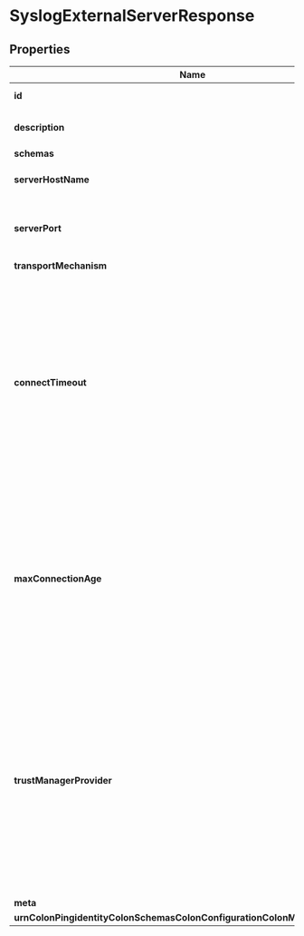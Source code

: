 

# SyslogExternalServerResponse


## Properties

| Name | Type | Description | Notes |
|------------ | ------------- | ------------- | -------------|
|**id** | **String** | Name of the External Server |  |
|**description** | **String** | A description for this External Server |  [optional] |
|**schemas** | **List&lt;EnumsyslogExternalServerSchemaUrn&gt;** |  |  |
|**serverHostName** | **String** | The address of the syslog server. |  |
|**serverPort** | **Integer** | The port on which the syslog server accepts connections. |  [optional] |
|**transportMechanism** | **EnumexternalServerTransportMechanismProp** |  |  |
|**connectTimeout** | **String** | Specifies the maximum length of time to wait for a connection to be established before giving up and considering the server unavailable. This will only be used when communicating with the syslog server over TCP (with or without TLS encryption). |  |
|**maxConnectionAge** | **String** | The maximum length of time that TCP connections should remain established. This will be ignored for UDP-based connections. A zero duration indicates that no maximum age will be imposed. |  |
|**trustManagerProvider** | **String** | A trust manager provider that will be used to determine whether to trust the certificate chain presented by the syslog server when communication is encrypted with TLS. This property will be ignored when not using TLS encryption. |  |
|**meta** | [**MetaMeta**](MetaMeta.md) |  |  [optional] |
|**urnColonPingidentityColonSchemasColonConfigurationColonMessagesColon20** | [**MetaUrnPingidentitySchemasConfigurationMessages20**](MetaUrnPingidentitySchemasConfigurationMessages20.md) |  |  [optional] |



